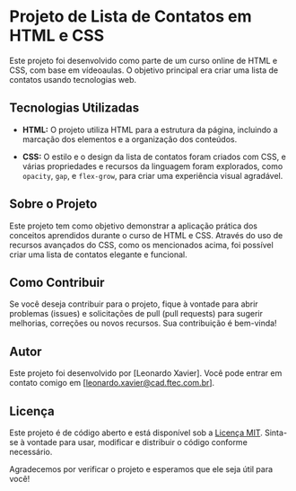 # Projeto de Lista de Contatos em HTML e CSS

Este projeto foi desenvolvido como parte de um curso online de HTML e CSS, com base em vídeoaulas. O objetivo principal era criar uma lista de contatos usando tecnologias web.

## Tecnologias Utilizadas

- **HTML:** O projeto utiliza HTML para a estrutura da página, incluindo a marcação dos elementos e a organização dos conteúdos.

- **CSS:** O estilo e o design da lista de contatos foram criados com CSS, e várias propriedades e recursos da linguagem foram explorados, como `opacity`, `gap`, e `flex-grow`, para criar uma experiência visual agradável.

## Sobre o Projeto

Este projeto tem como objetivo demonstrar a aplicação prática dos conceitos aprendidos durante o curso de HTML e CSS. Através do uso de recursos avançados do CSS, como os mencionados acima, foi possível criar uma lista de contatos elegante e funcional.

## Como Contribuir

Se você deseja contribuir para o projeto, fique à vontade para abrir problemas (issues) e solicitações de pull (pull requests) para sugerir melhorias, correções ou novos recursos. Sua contribuição é bem-vinda!

## Autor

Este projeto foi desenvolvido por [Leonardo Xavier]. Você pode entrar em contato comigo em [leonardo.xavier@cad.ftec.com.br].

## Licença

Este projeto é de código aberto e está disponível sob a [Licença MIT](LICENSE.md). Sinta-se à vontade para usar, modificar e distribuir o código conforme necessário.

Agradecemos por verificar o projeto e esperamos que ele seja útil para você!
